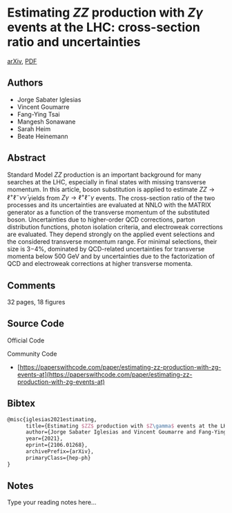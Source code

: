 
# Estimating $ZZ$ production with $Zγ$ events at the LHC: cross-section ratio and uncertainties

[arXiv](https://arxiv.org/abs/2106.01268), [PDF](https://arxiv.org/pdf/2106.01268.pdf)

## Authors

- Jorge Sabater Iglesias
- Vincent Goumarre
- Fang-Ying Tsai
- Mangesh Sonawane
- Sarah Heim
- Beate Heinemann

## Abstract

Standard Model $ZZ$ production is an important background for many searches at the LHC, especially in final states with missing transverse momentum. In this article, boson substitution is applied to estimate $ZZ \rightarrow \ell^+ \ell^- \nu \bar{\nu}$ yields from $Z\gamma \rightarrow \ell^+ \ell^- \gamma$ events. The cross-section ratio of the two processes and its uncertainties are evaluated at NNLO with the MATRIX generator as a function of the transverse momentum of the substituted boson. Uncertainties due to higher-order QCD corrections, parton distribution functions, photon isolation criteria, and electroweak corrections are evaluated. They depend strongly on the applied event selections and the considered transverse momentum range. For minimal selections, their size is 3$-$4%, dominated by QCD-related uncertainties for transverse momenta below 500 GeV and by uncertainties due to the factorization of QCD and electroweak corrections at higher transverse momenta.

## Comments

32 pages, 18 figures

## Source Code

Official Code



Community Code

- [https://paperswithcode.com/paper/estimating-zz-production-with-zg-events-at](https://paperswithcode.com/paper/estimating-zz-production-with-zg-events-at)

## Bibtex

```tex
@misc{iglesias2021estimating,
      title={Estimating $ZZ$ production with $Z\gamma$ events at the LHC: cross-section ratio and uncertainties}, 
      author={Jorge Sabater Iglesias and Vincent Goumarre and Fang-Ying Tsai and Mangesh Sonawane and Sarah Heim and Beate Heinemann},
      year={2021},
      eprint={2106.01268},
      archivePrefix={arXiv},
      primaryClass={hep-ph}
}
```

## Notes

Type your reading notes here...

